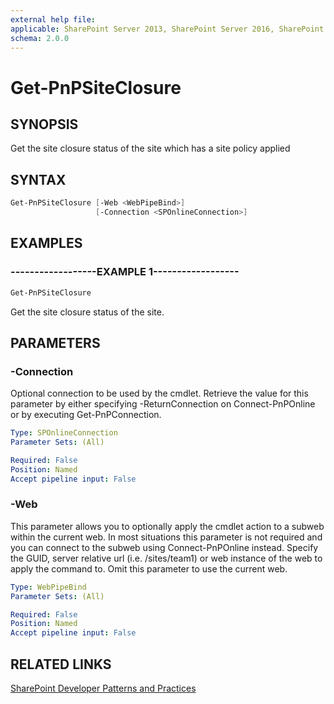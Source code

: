 ```yaml
---
external help file:
applicable: SharePoint Server 2013, SharePoint Server 2016, SharePoint Online
schema: 2.0.0
---
```

# Get-PnPSiteClosure

## SYNOPSIS
Get the site closure status of the site which has a site policy applied

## SYNTAX 

```powershell
Get-PnPSiteClosure [-Web <WebPipeBind>]
                   [-Connection <SPOnlineConnection>]
```

## EXAMPLES

### ------------------EXAMPLE 1------------------
```powershell
Get-PnPSiteClosure
```

Get the site closure status of the site.

## PARAMETERS

### -Connection
Optional connection to be used by the cmdlet. Retrieve the value for this parameter by either specifying -ReturnConnection on Connect-PnPOnline or by executing Get-PnPConnection.

```yaml
Type: SPOnlineConnection
Parameter Sets: (All)

Required: False
Position: Named
Accept pipeline input: False
```

### -Web
This parameter allows you to optionally apply the cmdlet action to a subweb within the current web. In most situations this parameter is not required and you can connect to the subweb using Connect-PnPOnline instead. Specify the GUID, server relative url (i.e. /sites/team1) or web instance of the web to apply the command to. Omit this parameter to use the current web.

```yaml
Type: WebPipeBind
Parameter Sets: (All)

Required: False
Position: Named
Accept pipeline input: False
```

## RELATED LINKS

[SharePoint Developer Patterns and Practices](http://aka.ms/sppnp)